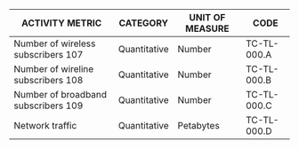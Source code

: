| ACTIVITY METRIC | CATEGORY | UNIT OF MEASURE | CODE |
|-----------------|----------|-----------------|------|
| Number of wireless subscribers 107 | Quantitative | Number | TC-TL-000.A |
| Number of wireline subscribers 108 | Quantitative | Number | TC-TL-000.B |
| Number of broadband subscribers 109 | Quantitative | Number | TC-TL-000.C |
| Network traffic | Quantitative | Petabytes | TC-TL-000.D |